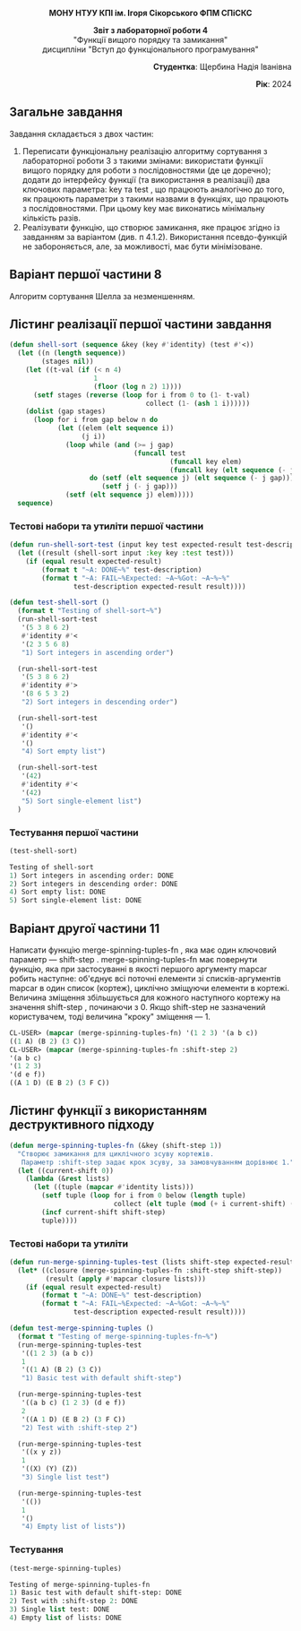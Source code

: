 <p align="center"><b>МОНУ НТУУ КПІ ім. Ігоря Сікорського ФПМ СПіСКС</b></p>
<p align="center">
<b>Звіт з лабораторної роботи 4</b><br/>
"Функції вищого порядку та замикання"<br/>
дисципліни "Вступ до функціонального програмування"
</p>
<p align="right"><b>Студентка</b>: Щербина Надія Іванівна</p>
<p align="right"><b>Рік</b>: 2024</p>

## Загальне завдання
Завдання складається з двох частин:
1. Переписати функціональну реалізацію алгоритму сортування з лабораторної
   роботи 3 з такими змінами:
   використати функції вищого порядку для роботи з послідовностями (де це
   доречно);
   додати до інтерфейсу функції (та використання в реалізації) два ключових
   параметра: key та test , що працюють аналогічно до того, як працюють
   параметри з такими назвами в функціях, що працюють з послідовностями. При
   цьому key має виконатись мінімальну кількість разів.
2. Реалізувати функцію, що створює замикання, яке працює згідно із завданням за
   варіантом (див. п 4.1.2). Використання псевдо-функцій не забороняється, але, за
   можливості, має бути мінімізоване.

## Варіант першої частини 8
Алгоритм сортування Шелла за незменшенням.

## Лістинг реалізації першої частини завдання
```lisp
(defun shell-sort (sequence &key (key #'identity) (test #'<))
  (let ((n (length sequence))
        (stages nil))
    (let ((t-val (if (< n 4)
                     1
                     (floor (log n 2) 1))))
      (setf stages (reverse (loop for i from 0 to (1- t-val)
                                  collect (1- (ash 1 i))))))
    (dolist (gap stages)
      (loop for i from gap below n do
            (let ((elem (elt sequence i))
                  (j i))
              (loop while (and (>= j gap)
                               (funcall test
                                        (funcall key elem)
                                        (funcall key (elt sequence (- j gap)))))
                    do (setf (elt sequence j) (elt sequence (- j gap)))
                       (setf j (- j gap)))
              (setf (elt sequence j) elem)))))
  sequence)
```

### Тестові набори та утиліти першої частини
```lisp
(defun run-shell-sort-test (input key test expected-result test-description)
  (let ((result (shell-sort input :key key :test test)))
    (if (equal result expected-result)
        (format t "~A: DONE~%" test-description)
        (format t "~A: FAIL~%Expected: ~A~%Got: ~A~%~%"
                test-description expected-result result))))

(defun test-shell-sort ()
  (format t "Testing of shell-sort~%")
  (run-shell-sort-test
   '(5 3 8 6 2)
   #'identity #'<
   '(2 3 5 6 8)
   "1) Sort integers in ascending order")

  (run-shell-sort-test
   '(5 3 8 6 2)
   #'identity #'>
   '(8 6 5 3 2)
   "2) Sort integers in descending order")

  (run-shell-sort-test
   '()
   #'identity #'<
   '()
   "4) Sort empty list")

  (run-shell-sort-test
   '(42)
   #'identity #'<
   '(42)
   "5) Sort single-element list")
  )
```
### Тестування першої частини
```lisp
(test-shell-sort)

Testing of shell-sort
1) Sort integers in ascending order: DONE
2) Sort integers in descending order: DONE
4) Sort empty list: DONE
5) Sort single-element list: DONE
```

## Варіант другої частини 11
Написати функцію merge-spinning-tuples-fn , яка має один ключовий параметр —
shift-step . merge-spinning-tuples-fn має повернути функцію, яка при застосуванні в
якості першого аргументу mapcar робить наступне: об'єднує всі поточні елементи зі
списків-аргументів mapcar в один список (кортеж), циклічно зміщуючи елементи в
кортежі. Величина зміщення збільшується для кожного наступного кортежу на значення
shift-step , починаючи з 0. Якщо shift-step не зазначений користувачем, тоді
величина "кроку" зміщення — 1.
```lisp
CL-USER> (mapcar (merge-spinning-tuples-fn) '(1 2 3) '(a b c))
((1 A) (B 2) (3 C))
CL-USER> (mapcar (merge-spinning-tuples-fn :shift-step 2)
'(a b c)
'(1 2 3)
'(d e f))
((A 1 D) (E B 2) (3 F C))
```

## Лістинг функції з використанням деструктивного підходу
```lisp
(defun merge-spinning-tuples-fn (&key (shift-step 1))
  "Створює замикання для циклічного зсуву кортежів.
   Параметр :shift-step задає крок зсуву, за замовчуванням дорівнює 1."
  (let ((current-shift 0))
    (lambda (&rest lists)
      (let ((tuple (mapcar #'identity lists)))
        (setf tuple (loop for i from 0 below (length tuple)
                          collect (elt tuple (mod (+ i current-shift) (length tuple)))))
        (incf current-shift shift-step)
        tuple))))        
```
### Тестові набори та утиліти
```lisp
(defun run-merge-spinning-tuples-test (lists shift-step expected-result test-description)
  (let* ((closure (merge-spinning-tuples-fn :shift-step shift-step))
         (result (apply #'mapcar closure lists)))
    (if (equal result expected-result)
        (format t "~A: DONE~%" test-description)
        (format t "~A: FAIL~%Expected: ~A~%Got: ~A~%~%"
                test-description expected-result result))))

(defun test-merge-spinning-tuples ()
  (format t "Testing of merge-spinning-tuples-fn~%")
  (run-merge-spinning-tuples-test
   '((1 2 3) (a b c))
   1
   '((1 A) (B 2) (3 C))
   "1) Basic test with default shift-step")

  (run-merge-spinning-tuples-test
   '((a b c) (1 2 3) (d e f))
   2
   '((A 1 D) (E B 2) (3 F C))
   "2) Test with :shift-step 2")

  (run-merge-spinning-tuples-test
   '((x y z))
   1
   '((X) (Y) (Z))
   "3) Single list test")

  (run-merge-spinning-tuples-test
   '(())
   1
   '()
   "4) Empty list of lists"))
```

### Тестування
```lisp
(test-merge-spinning-tuples)

Testing of merge-spinning-tuples-fn
1) Basic test with default shift-step: DONE
2) Test with :shift-step 2: DONE
3) Single list test: DONE
4) Empty list of lists: DONE
```